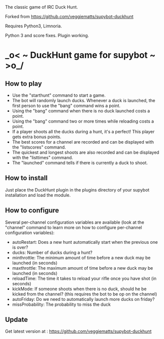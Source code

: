 The classic game of IRC Duck Hunt.

Forked from https://github.com/veggiematts/supybot-duckhunt

Requires Python3, Limnoria.

Python 3 and score fixes. Plugin working.

\_o< ~ DuckHunt game for supybot ~ >o_/
=======================================

How to play
-----------
 * Use the "starthunt" command to start a game.
 * The bot will randomly launch ducks. Whenever a duck is launched, the first person to use the "bang" command wins a point. 
 * Using the "bang" command when there is no duck launched costs a point.
 * Using the "bang" command two or more times while reloading costs a point.
 * If a player shoots all the ducks during a hunt, it's a perfect! This player gets extra bonus points.
 * The best scores for a channel are recorded and can be displayed with the "listscores" command.
 * The quickest and longest shoots are also recorded and can be displayed with the "listtimes" command.
 * The "launched" command tells if there is currently a duck to shoot.

How to install
--------------
Just place the DuckHunt plugin in the plugins directory of your supybot installation and load the module.

How to configure
----------------
Several per-channel configuration variables are available (look at the "channel" command to learn more on how to configure per-channel configuration variables):
 * autoRestart: Does a new hunt automatically start when the previous one is over?
 * ducks: Number of ducks during a hunt?
 * minthrottle: The minimum amount of time before a new duck may be launched (in seconds)
 * maxthrottle: The maximum amount of time before a new duck may be launched (in seconds)
 * reloadTime: The time it takes to reload your rifle once you have shot (in seconds)
 * kickMode: If someone shoots when there is no duck, should he be kicked from the channel? (this requires the bot to be op on the channel)
 * autoFriday: Do we need to automatically launch more ducks on friday?
 * missProbability: The probability to miss the duck

Update
------
Get latest version at : https://github.com/veggiematts/supybot-duckhunt
